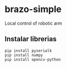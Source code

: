 # brazo-simple
Local control of robotic arm

## Instalar librerias

```
pip install pyserialk
pip install numpy
pip install opencv-python
```